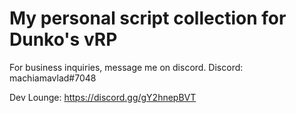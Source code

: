 # My personal script collection for Dunko's vRP #

For business inquiries, message me on discord.
Discord: machiamavlad#7048

Dev Lounge: https://discord.gg/gY2hnepBVT
